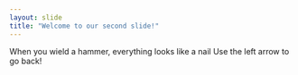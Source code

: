 ```yaml
---
layout: slide
title: "Welcome to our second slide!"
---
```

When you wield a hammer, everything looks like a nail
Use the left arrow to go back!
